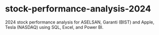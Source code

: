 # stock-performance-analysis-2024
2024 stock performance analysis for ASELSAN, Garanti (BIST) and Apple, Tesla (NASDAQ) using SQL, Excel, and Power BI.
